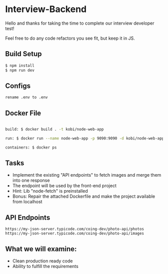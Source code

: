 # Interview-Backend
Hello and thanks for taking the time to complete our interview developer test!

Feel free to do any code refactors you see fit, but keep it in JS.

## Build Setup
```bash
$ npm install
$ npm run dev
```

## Configs
```bash
rename .env to .env
```
## Docker File
```bash
 
build: $ docker build . -t kobi/node-web-app 

run: $ docker run --name node-web-app -p 9090:9090 -d kobi/node-web-app

containers: $ docker ps

```
## Tasks
* Implement the existing "API endpoints" to fetch images and merge them into one response
* The endpoint will be used by the front-end project
* Hint: Lib "node-fetch" is preinstalled
* Bonus: Repair the attached Dockerfile and make the project available from localhost


## API Endpoints

```
https://my-json-server.typicode.com/coing-dev/photo-api/photos
https://my-json-server.typicode.com/coing-dev/photo-api/images
``` 
## What we will examine:
* Clean production ready code
* Ability to fulfill the requirements

